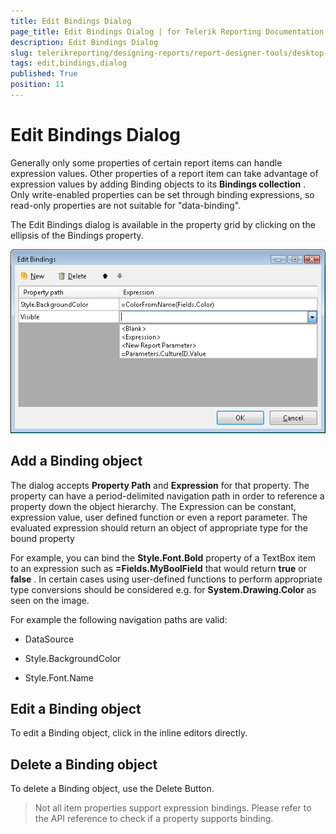 ```yaml
---
title: Edit Bindings Dialog
page_title: Edit Bindings Dialog | for Telerik Reporting Documentation
description: Edit Bindings Dialog
slug: telerikreporting/designing-reports/report-designer-tools/desktop-designers/tools/edit-bindings-dialog
tags: edit,bindings,dialog
published: True
position: 11
---
```


# Edit Bindings Dialog



Generally only some properties of certain report        items can handle expression values. Other properties of a report item can        take advantage of expression values by adding Binding objects to its __Bindings collection__ . Only write-enabled properties can be set through binding expressions,        so read-only properties are not suitable for "data-binding".

The Edit Bindings dialog is available in the property grid by         clicking on the ellipsis of the Bindings property.         

  ![](images/UI/Bindings.png)

## Add a Binding object

The dialog accepts __Property Path__  and             __Expression__  for that property.             The property can have a period-delimited navigation path in order to reference              a property down the object hierarchy. The Expression can be constant, expression value, user defined function              or even a report parameter. The evaluated expression should return an              object of appropriate type for the bound property

For example, you can bind the __Style.Font.Bold__               property of a TextBox item to an expression such as __=Fields.MyBoolField__  that would              return __true__  or __false__ .             In certain cases using user-defined functions to perform appropriate type              conversions should be considered e.g. for __System.Drawing.Color__  as seen              on the image.

For example the following navigation paths are valid:             

* DataSource                 

* Style.BackgroundColor                 

* Style.Font.Name                 

## Edit a Binding object

To edit a Binding object, click in the inline editors directly.

## Delete a Binding object

To delete a Binding object, use the Delete Button.

> Not all item properties support expression bindings. Please refer to the                 API reference to check if a property supports binding.               


